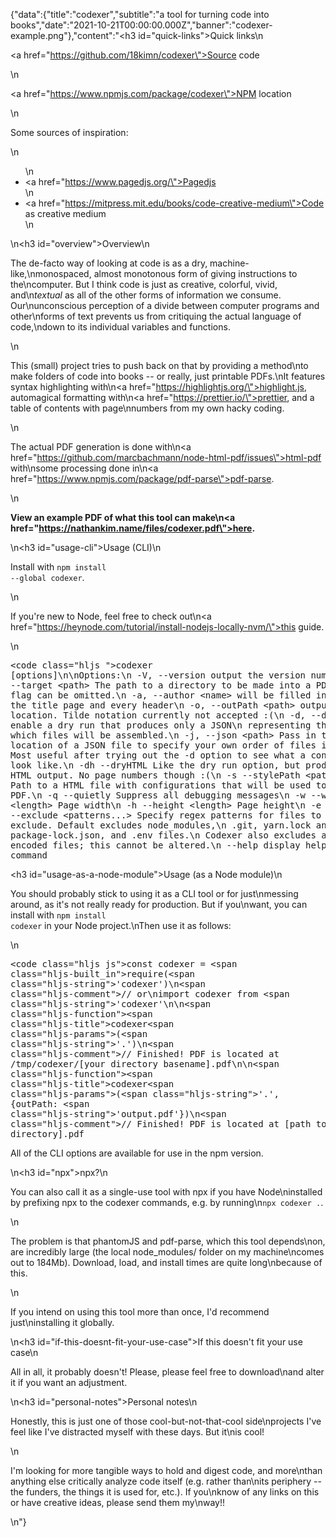 {"data":{"title":"codexer","subtitle":"a tool for turning code into books","date":"2021-10-21T00:00:00.000Z","banner":"codexer-example.png"},"content":"<h3 id=\"quick-links\">Quick links</h3>\n<p><a href=\"https://github.com/18kimn/codexer\">Source code</a></p>\n<p><a href=\"https://www.npmjs.com/package/codexer\">NPM location</a></p>\n<p>Some sources of inspiration:</p>\n<ul>\n<li><a href=\"https://www.pagedjs.org/\">Pagedjs</a></li>\n<li><a href=\"https://mitpress.mit.edu/books/code-creative-medium\">Code as creative medium</a></li>\n</ul>\n<h3 id=\"overview\">Overview</h3>\n<p>The de-facto way of looking at code is as a dry, machine-like,\nmonospaced, almost monotonous form of giving instructions to the\ncomputer. But I think code is just as creative, colorful, vivid, and\n<em>textual</em> as all of the other forms of information we consume. Our\nunconscious perception of a divide between computer programs and other\nforms of text prevents us from critiquing the actual language of code,\ndown to its individual variables and functions.</p>\n<p>This (small) project tries to push back on that by providing a method\nto make folders of code into books -- or really, just printable PDFs.\nIt features syntax highlighting with\n<a href=\"https://highlightjs.org/\">highlight.js</a>, automagical formatting with\n<a href=\"https://prettier.io/\">prettier</a>, and a table of contents with page\nnumbers from my own hacky coding.</p>\n<p>The actual PDF generation is done with\n<a href=\"https://github.com/marcbachmann/node-html-pdf/issues\">html-pdf</a> with\nsome processing done in\n<a href=\"https://www.npmjs.com/package/pdf-parse\">pdf-parse</a>.</p>\n<p><strong>View an example PDF of what this tool can make\n<a href=\"https://nathankim.name/files/codexer.pdf\">here</a>.</strong></p>\n<h3 id=\"usage-cli\">Usage (CLI)</h3>\n<p>Install with <code>npm install --global codexer</code>.</p>\n<p>If you&#39;re new to Node, feel free to check out\n<a href=\"https://heynode.com/tutorial/install-nodejs-locally-nvm/\">this guide</a>.</p>\n<pre><code class=\"hljs \">codexer [options]\n\nOptions:\n  -V, --version               output the version number\n  -t, --target &lt;path&gt;         The path to a directory to be made into a PDF. The flag can be omitted.\n  -a, --author &lt;name&gt;         will be filled in on the title page and every header\n  -o, --outPath &lt;path&gt;        output location. Tilde notation currently not accepted :(\n  -d, --dry                   Add -d to enable a dry run that produces only a JSON\n      representing the order in which files will be assembled.\n  -j, --json &lt;path&gt;           Pass in the location of a JSON file to specify your own order of files instead.\n      Most useful after trying out the -d option to see what a config should look like.\n  -dh --dryHTML               Like the dry run option, but produces just HTML output. No page numbers though :(\n  -s --stylePath &lt;path&gt;       Path to a HTML file with configurations that will be used to style the PDF.\n  -q --quietly                Suppress all debugging messages\n  -w --width &lt;length&gt;         Page width\n  -h --height &lt;length&gt;        Page height\n  -e --exclude &lt;patterns...&gt;  Specify regex patterns for files to exclude. Default excludes node_modules,\n                              .git, yarn.lock and package-lock.json, and .env files.\n                              Codexer also excludes any non-text encoded files; this cannot be altered.\n  --help                      display help for command</code></pre><h3 id=\"usage-as-a-node-module\">Usage (as a Node module)</h3>\n<p>You should probably stick to using it as a CLI tool or for just\nmessing around, as it&#39;s not really ready for production. But if you\nwant, you can install with <code>npm install codexer</code> in your Node project.\nThen use it as follows:</p>\n<pre><code class=\"hljs js\">const codexer = <span class=\"hljs-built_in\">require</span>(<span class=\"hljs-string\">&#x27;codexer&#x27;</span>)\n<span class=\"hljs-comment\">// or</span>\nimport codexer from <span class=\"hljs-string\">&#x27;codexer&#x27;</span>\n\n<span class=\"hljs-function\"><span class=\"hljs-title\">codexer</span><span class=\"hljs-params\">(<span class=\"hljs-string\">&#x27;.&#x27;</span>)</span></span>\n<span class=\"hljs-comment\">// Finished! PDF is located at /tmp/codexer/[your directory basename].pdf</span>\n\n<span class=\"hljs-function\"><span class=\"hljs-title\">codexer</span><span class=\"hljs-params\">(<span class=\"hljs-string\">&#x27;.&#x27;</span>, {outPath: <span class=\"hljs-string\">&#x27;output.pdf&#x27;</span>})</span></span>\n<span class=\"hljs-comment\">// Finished! PDF is located at [path to your directory].pdf</span></code></pre><p>All of the CLI options are available for use in the npm version.</p>\n<h3 id=\"npx\">npx?</h3>\n<p>You can also call it as a single-use tool with npx if you have Node\ninstalled by prefixing npx to the codexer commands, e.g. by running\n<code>npx codexer .</code>.</p>\n<p>The problem is that phantomJS and pdf-parse, which this tool depends\non, are incredibly large (the local node_modules/ folder on my machine\ncomes out to 184Mb). Download, load, and install times are quite long\nbecause of this.</p>\n<p>If you intend on using this tool more than once, I&#39;d recommend just\ninstalling it globally.</p>\n<h3 id=\"if-this-doesnt-fit-your-use-case\">If this doesn&#39;t fit your use case</h3>\n<p>All in all, it probably doesn&#39;t! Please, please feel free to download\nand alter it if you want an adjustment.</p>\n<h3 id=\"personal-notes\">Personal notes</h3>\n<p>Honestly, this is just one of those cool-but-not-that-cool side\nprojects I&#39;ve feel like I&#39;ve distracted myself with these days. But it\nis cool!</p>\n<p>I&#39;m looking for more tangible ways to hold and digest code, and more\nthan anything else critically analyze code itself (e.g. rather than\nits periphery -- the funders, the things it is used for, etc.). If you\nknow of any links on this or have creative ideas, please send them my\nway!!</p>\n"}